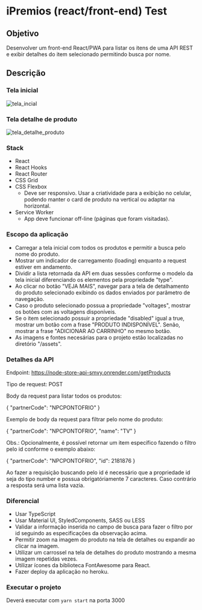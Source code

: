 # iPremios (react/front-end) Test

## Objetivo

Desenvolver um front-end React/PWA para listar os itens de uma API REST e exibir detalhes do item selecionado permitindo busca por nome.

## Descrição

### Tela inicial
![tela_incial](./screens/products.png)

### Tela detalhe de produto
![tela_detalhe_produto](./screens/product-detail.png)


### Stack
- React
- React Hooks
- React Router
- CSS Grid
- CSS Flexbox
  - Deve ser responsivo. Usar a criatividade para a exibição no celular, podendo manter o card de produto na vertical ou adaptar na horizontal.
- Service Worker
  - App deve funcionar off-line (páginas que foram visitadas).

### Escopo da aplicação
- Carregar a tela inicial com todos os produtos e permitir a busca pelo nome do produto.
- Mostrar um indicador de carregamento (loading) enquanto a request estiver em andamento.
- Dividir a lista retornada da API em duas sessões conforme o modelo da tela inicial diferenciando os elementos pela propriedade "type".
- Ao clicar no botão "VEJA MAIS", navegar para a tela de detalhamento do produto selecionado exibindo os dados enviados por parâmetro de navegação.
- Caso o produto selecionado possua a propriedade "voltages", mostrar os botões com as voltagens disponíveis.
- Se o item selecionado possuir a propriedade "disabled" igual a true, mostrar um botão com a frase "PRODUTO INDISPONÍVEL". Senão, mostrar a frase "ADICIONAR AO CARRINHO" no mesmo botão.
- As imagens e fontes necesárias para o projeto estão localizadas no diretório "/assets". 


### Detalhes da API

Endpoint: https://node-store-api-smvy.onrender.com/getProducts

Tipo de request: POST

Body da request para listar todos os produtos:

{
    "partnerCode": "NPCPONTOFRIO"
}


Exemplo de body da request para filtrar pelo nome do produto:

{
    "partnerCode": "NPCPONTOFRIO",
    "name": "TV"
}


Obs.: Opcionalmente, é possível retornar um item específico fazendo o filtro pelo id conforme o exemplo abaixo:

{
    "partnerCode": "NPCPONTOFRIO",
    "id": 2181876
}


Ao fazer a requisição buscando pelo id é necessário que a propriedade id seja do tipo number e possua obrigatóriamente 7 caracteres. Caso contrário a resposta será uma lista vazia.

### Diferencial

- Usar TypeScript
- Usar Material UI, StyledComponents, SASS ou LESS
- Validar a informação inserida no campo de busca para fazer o filtro por id seguindo as especificações da observação acima.
- Permitir zoom na imagem do produto na tela de detalhes ou expandir ao clicar na imagem.
- Utilizar um carrossel na tela de detalhes do produto mostrando a mesma imagem repetidas vezes.
- Utilizar ícones da biblioteca FontAwesome para React.
- Fazer deploy da aplicação no heroku.


### Executar o projeto

Deverá executar com `yarn start` na porta 3000
